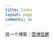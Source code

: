 ```yaml
---
title: links
layout: page
comments: no
---
```


另一个博客：<a href="http://www.weihuizi.ml">雪博佳健<a/><br>

